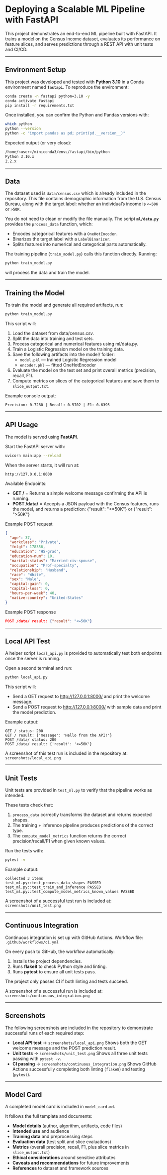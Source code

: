 # Deploying a Scalable ML Pipeline with FastAPI

This project demonstrates an end-to-end ML pipeline built with FastAPI. It trains a model on the Census Income dataset, evaluates its performance on feature slices, and serves predictions through a REST API with unit tests and CI/CD.


---

## Environment Setup

This project was developed and tested with **Python 3.10** in a Conda environment named **`fastapi`**.
To reproduce the environment:

```bash
conda create -n fastapi python=3.10 -y
conda activate fastapi
pip install -r requirements.txt
```

Once installed, you can confirm the Python and Pandas versions with:

```bash
which python
python --version
python -c "import pandas as pd; print(pd.__version__)"
```

Expected output (or very close):

```bash
/home/<user>/miniconda3/envs/fastapi/bin/python
Python 3.10.x
2.2.x
```


---

## Data

The dataset used is `data/census.csv` which is already included in the repository. 
This file contains demographic information from the U.S. Census Bureau, along with the target label: whether an individual’s income is `<=50K` or `>50K`.

You do not need to clean or modify the file manually.
The script **`ml/data.py`** provides the `process_data` function, which:
- Encodes categorical features with a `OneHotEncoder`.
- Binarizes the target label with a `LabelBinarizer`.
- Splits features into numerical and categorical parts automatically.

The training pipeline (`train_model.py`) calls this function directly. Running:

```bash
python train_model.py
```

will process the data and train the model.


---

## Training the Model

To train the model and generate all required artifacts, run:

```bash
python train_model.py
```

This script will:
1. Load the dataset from data/census.csv.
2. Split the data into training and test sets.
3. Process categorical and numerical features using ml/data.py.
4. Train a Logistic Regression model on the training data.
5. Save the following artifacts into the model/ folder:
    - `model.pkl` — trained Logistic Regression model
    - `encoder.pkl` — fitted OneHotEncoder
6. Evaluate the model on the test set and print overall metrics (precision, recall, F1).
7. Compute metrics on slices of the categorical features and save them to `slice_output.txt`.

Example console output:
```
Precision: 0.7280 | Recall: 0.5702 | F1: 0.6395
```


---

## API Usage

The model is served using **FastAPI**.

Start the FastAPI server with:

```bash
uvicorn main:app --reload
```

When the server starts, it will run at:

```
http://127.0.0.1:8000
```

Available Endpoints:
- **GET /** = Returns a simple welcome message confirming the API is running.
- **POST /data/** = Accepts a JSON payload with the Census features, runs the model, and returns a prediction: {"result": "<=50K"} or {"result": ">50K"}

Example POST request

```json
{
  "age": 37,
  "workclass": "Private",
  "fnlgt": 178356,
  "education": "HS-grad",
  "education-num": 10,
  "marital-status": "Married-civ-spouse",
  "occupation": "Prof-specialty",
  "relationship": "Husband",
  "race": "White",
  "sex": "Male",
  "capital-gain": 0,
  "capital-loss": 0,
  "hours-per-week": 40,
  "native-country": "United-States"
}
```

Example POST response

```json
POST /data/ result: {"result": "<=50K"}
```


---

## Local API Test

A helper script `local_api.py` is provided to automatically test both endpoints once the server is running.

Open a second terminal and run:

```bash
python local_api.py
```

This script will:
- Send a GET request to http://127.0.0.1:8000/ and print the welcome message.
- Send a POST request to http://127.0.0.1:8000/ with sample data and print the model prediction.

Example output:

```
GET / status: 200
GET / result: {'message': 'Hello from the API!'}
POST /data/ status: 200
POST /data/ result: {'result': '<=50K'}
```

A screenshot of this test run is included in the repository at:
`screenshots/local_api.png`

---

## Unit Tests

Unit tests are provided in `test_ml.py` to verify that the pipeline works as intended.

These tests check that:
1. `process_data` correctly transforms the dataset and returns expected shapes.
2. The training + inference pipeline produces predictions of the correct type.
3. The `compute_model_metrics` function returns the correct precision/recall/F1 when given known values.

Run the tests with:

```bash
pytest -v
```

Example output:
```
collected 3 items
test_ml.py::test_process_data_shapes PASSED
test_ml.py::test_train_and_inference PASSED
test_ml.py::test_compute_model_metrics_known_values PASSED
```

A screenshot of a successful test run is included at:
`screenshots/unit_test.png`


---

## Continuous Integration

Continuous integration is set up with GitHub Actions.
Workflow file: `.github/workflows/ci.yml`

On every push to GitHub, the workflow automatically:

1. Installs the project dependencies.
2. Runs **flake8** to check Python style and linting.
3. Runs **pytest** to ensure all unit tests pass.

The project only passes CI if both linting and tests succeed.

A screenshot of a successful run is included at: 
`screenshots/continuous_integration.png`


---

## Screenshots

The following screenshots are included in the repository to demonstrate successful runs of each required step:

- **Local API test** → `screenshots/local_api.png`
  Shows both the GET welcome message and the POST prediction result.
- **Unit tests** → `screenshots/unit_test.png`
  Shows all three unit tests passing with `pytest -v`.
- **CI passing** → `screenshots/continuous_integration.png`
  Shows GitHub Actions successfully completing both linting (`flake8`) and testing (`pytest`).


---

## Model Card

A completed model card is included in `model_card.md`.

It follows the full template and documents:
- **Model details** (author, algorithm, artifacts, code files)
- **Intended use** and audience
- **Training data** and preprocessing steps
- **Evaluation data** (test split and slice evaluations)
- **Metrics** (overall precision, recall, F1, plus slice metrics in `slice_output.txt`)
- **Ethical considerations** around sensitive attributes
- **Caveats and recommendations** for future improvements
- **References** to dataset and framework sources
